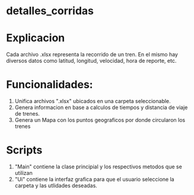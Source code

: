 # detalles_corridas

# Explicacion
Cada archivo .xlsx representa la recorrido de un tren. En el mismo hay diversos datos como latitud, longitud, velocidad, hora de reporte, etc.

# Funcionalidades:
1) Unifica archivos ".xlsx" ubicados en una carpeta seleccionable.
2) Genera informacion en base a calculos de tiempos y distancia de viaje de trenes.
3) Genera un Mapa con los puntos geograficos por donde circularon los trenes

# Scripts
1) "Main" contiene la clase principial y los respectivos metodos que se utilizan
2) "Ui" contiene la interfaz grafica para que el usuario seleccione la carpeta y las utlidades deseadas.


